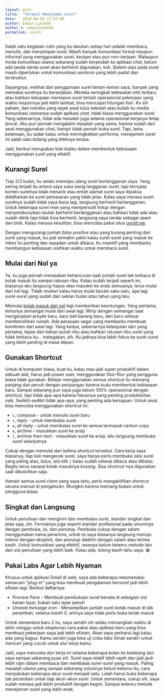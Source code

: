 ```yaml
---
layout: post
title:  "Terkait Menejemen Surel"
date:   2018-04-02 11:57:08
author: Edwin Lunando
author_t: edwinlunando
permalink: surel/
---
```


Salah satu kegiatan rutin yang ku lakukan setiap hari adalah membaca, menulis, dan menyimpan surel. Masih banyak komunikasi formal maupun informal yang menggunakan surel, kerjaan atau pun non-kerjaan. Walaupun moda komunikasi utama sekarang sudah berpindah ke aplikasi *chat*, belum ada tanda-tanda surel akan berhenti digunakan, kok. Sistem utas pada surel masih diperlukan untuk komunikasi asinkron yang lebih padat dan terstruktur.

Sayangnya, melihat dari penggunaan surel teman-teman saya, banyak yang memakai surelnya itu berantakan. Mereka seringkali kelewatan info terbaru atau bahkan kelupaan merespon surel terkait operasional pekerjaan yang waktu responnya jadi lebih lambat, bisa mencapai hitungan hari. Ku sih paham, dari mereka yang sejak awal lulus sekolah atau kuliah itu media komunikasi utamanya sudah aplikasi *chat*, tidak biasa menggunakan surel. Yang sebenarnya, tidak ada masalah juga selama operasional kerjanya tetap lancar. Aku pun pernah mengalami masalah yang sama, karena sudah dari awal menggunakan *chat*, hampir tidak pernah buka surel. Tapi, lama kelamaan, ku sadar kalau untuk meningkatkan performa, menejemen surel ini salah satu bidang yang efeknya terasa.

Jadi, berikut merupakan kiat-kiatku dalam membentuk kebiasaan menggunakan surel yang efektif.

## Kurangi Surel

Tiap 2/3 bulan, ku selalu meninjau ulang surel berlangganan saya. Yang sering terjadi itu antara saya suka iseng langganan surel, tapi ternyata konten surelnya tidak menarik atau entah alamat surel saya dipaksa didaftarkan ke surel pemasaran yang tidak jelas. Kalau saya merasa surel-surelnya sudah tidak saya baca lagi, langsung berhenti berlangganan. Untuk beberapa surel rese yang mempersulit hidup dengan menyembunyikan tautan berhenti berlangganan atau bahkan tidak ada atau sudah diklik tapi tidak bisa berhenti, langsung saya tandai sebagai spam dan blok. Kalau merasa kesulitan, bisa mencoba pakai situs [unroll.me][1].

Dengan mengurangi jumlah *false positive* atau yang kurang penting dari surel yang masuk, ku jadi semakin yakin kalau surel-surel yang masuk ke inbox itu penting dan sepadan untuk dibaca. Itu insentif yang membantu membangun kebiasaan sisihkan waktu untuk membaca surel.

## Mulai dari Nol ya

Ya, ku juga pernah merasakan kehancuran saat jumlah surel tak terbaca di kotak masuk itu sampai ratusan ribu. Kalau sudah terjadi seperti ini, biasanya aku langsung hapus atau masukin ke arsip semuanya, terus mulai dari nol lagi. Tidak revelan kalau harus mulai bacain satu-satu, apa lagi surel-surel yang sudah dari sekian bulan atau tahun yang lalu.

Memulai [kotak masuk dari nol][0] lagi memberikan keuntungan. Yang pertama, tentunya semangat mulai dari awal lagi. Mirip dengan semangat saat mengerjakan proyek baru, baru beli barang baru, dan baru selesai membersihkan rumah. Ada perasaan segar yang membantu membuat komitmen dari awal lagi. Yang kedua, sebenarnya kelanjutan dari yang pertama, lepas dari beban puluh ribu atau bahkan ratusan ribu surel yang tidak terbaca itu... melegakan, sih. Ku jadinya bisa lebih fokus ke surel-surel yang lebih penting di masa depan.

## Gunakan Shortcut

Untuk di komputer biasa, buat ku, kalau mau jadi super produktif dalam sebuah alat, harus jadi power user, menggunakan fitur-fitur yang pengguna biasa tidak gunakan. Belajar menggunakan semua *shortcut* itu memang panjang dan penuh dengan perjuangan karena kudu membentuk kebiasaan baru. Sampai sekarang pun saya juga belum 100% operasional dengan shortcut, tapi tidak apa-apa karena fokusnya yang penting produktivitas naik. Sedikit-sedikit tidak apa-apa, yang penting ada kemajuan. Untuk awal, bisa mencoba menggunakan *shortcut* ini:

- `c`, compose - untuk menulis surel baru
- `r`, reply - untuk membalas surel
- `a`, all reply - untuk membalas surel ke semua termasuk carbon copy
- `e`, archive - masukkan surel ke arsip
- `[`, archive then next - masukkan surel ke arsip, lalu langsung membuka surel selanjutnya

Cukup dengan memulai dari kelima *shortcut* tersebut. Cara kerja saya biasanya, tiap kali mengecek surel, saya hanya perlu membuka satu surel yang paling atas, baca, lalu klik `[` kalau sudah selesai dibaca atau dibalas. Begitu terus sampai kotak masuknya kosong. Sisa *shortcut*-nya digunakan saat dibutuhkan saja.

Hampir semua surel client yang saya tahu, perlu mangaktifkan *shortcut* secara manual di pengaturan. Mungkin karena memang bukan untuk pengguna biasa.

## Singkat dan Langsung

Untuk penulisan dan mengirim dan membalas surel, standar singkat dan jelas saja, sih. Formatnya juga seperti standar profesional pada umumnya dengan pembuka, isi, dan penutup. Pembuka cukup dengan salam menggunakan nama penerima, untuk isi saya biasanya langsung menuju intensi dengan eksplisit, dan penutup diakhiri dengan salam atau terima kasih. Untuk komunikasi yang efektif, rasanya belum ketemu metode lain dari sisi penulisan yang lebih baik. Kalau ada, tolong kasih tahu saya. 😁

## Pakai Labs Agar Lebih Nyaman

Khusus untuk aplikasi Gmail di web, saya ada beberapa rekomendasi semacam "*plug-in*" yang bisa membuat pengalaman bersurel jadi lebih efisien lagi. Berikut daftarnya:

- *Preview Pane* - Membuat pembukaan surel berada di sebagian sisi kanan layar, bukan satu layar penuh
- *Unread message icon* - Menampilkan jumlah surel kotak masuk di tab peramban, selama masih 0, artinya saya tidak perlu buka kotak masuk

Untuk sementara baru 2 itu, saya sendiri sih selalu meluangkan waktu di akhir minggu untuk eksplorasi cara pakai atau aplikasi baru yang bisa membaut pekerjaan saya jadi lebih efisien. Akan saya perbarui lagi kalau ada yang bagus. Kamu sendiri juga bisa uji coba *labs* Gmail sendiri untuk mencari yang cocok untuk alur kerja kamu.

Jadi, saya mencoba alur kerja ini selama beberapa bulan ke belakang dan saya sampai sekarang puas sih. Surel saya relatif lebih rapih dan jadi jauh lebih rajin dalam membaca dan membalas surel-surel yang masuk. Paling masalah utama yang sampai sekarang solusinya belum ketemu itu, cara menyatukan beberapa akun surel menjadi satu. Lelah harus buka beberapa tab peramban untuk tiap akun-akun surel. Untuk sementara, cukup sih, saya sudah merasa jadi lebih produktif dengan begini. Sampai ketemu metode menejemen surel yang lebih enak.

[0]:    https://www.fastcompany.com/40507663/the-7-step-guide-to-achieving-inbox-zero-and-staying-there-in-2018
[1]:    https://unroll.me/
